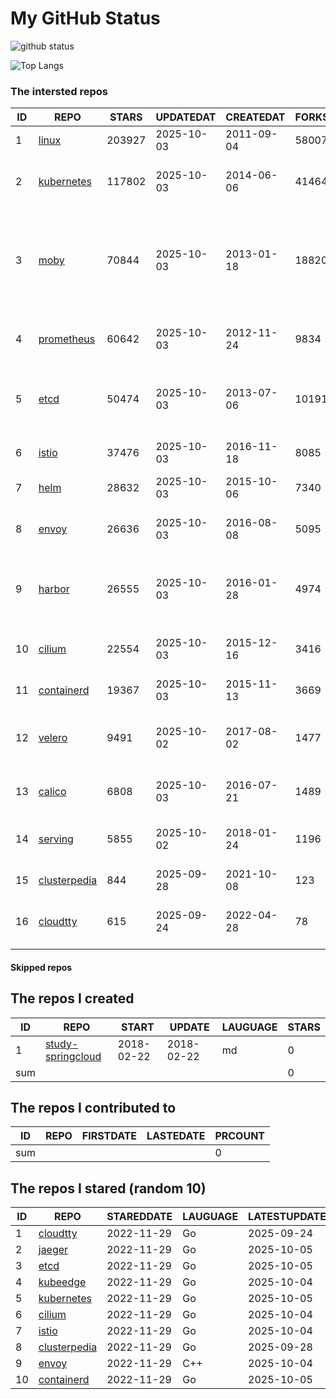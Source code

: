 # My GitHub Status

<img src="https://github-readme-stats-1.yihong0618.vercel.app/api?username=daoqingniu&show_icons=true&&&hide_title=true&count_private=true" alt="github status" />

![Top Langs](https://github-readme-stats-1.yihong0618.vercel.app/api/top-langs/?username=daoqingniu&layout=compact)

<!--START_SECTION:github_repos-->
### The intersted repos
| ID |                              REPO                               | STARS  | UPDATEDAT  | CREATEDAT  | FORKSCOUNT |                                                DESCRIPTIONS                                                |
|----|-----------------------------------------------------------------|--------|------------|------------|------------|------------------------------------------------------------------------------------------------------------|
|  1 | [linux](https://github.com/torvalds/linux)                      | 203927 | 2025-10-03 | 2011-09-04 |      58007 | Linux kernel source tree                                                                                   |
|  2 | [kubernetes](https://github.com/kubernetes/kubernetes)          | 117802 | 2025-10-03 | 2014-06-06 |      41464 | Production-Grade Container Scheduling and Management                                                       |
|  3 | [moby](https://github.com/moby/moby)                            |  70844 | 2025-10-03 | 2013-01-18 |      18820 | The Moby Project - a collaborative project for the container ecosystem to assemble container-based systems |
|  4 | [prometheus](https://github.com/prometheus/prometheus)          |  60642 | 2025-10-03 | 2012-11-24 |       9834 | The Prometheus monitoring system and time series database.                                                 |
|  5 | [etcd](https://github.com/etcd-io/etcd)                         |  50474 | 2025-10-03 | 2013-07-06 |      10191 | Distributed reliable key-value store for the most critical data of a distributed system                    |
|  6 | [istio](https://github.com/istio/istio)                         |  37476 | 2025-10-03 | 2016-11-18 |       8085 | Connect, secure, control, and observe services.                                                            |
|  7 | [helm](https://github.com/helm/helm)                            |  28632 | 2025-10-03 | 2015-10-06 |       7340 | The Kubernetes Package Manager                                                                             |
|  8 | [envoy](https://github.com/envoyproxy/envoy)                    |  26636 | 2025-10-03 | 2016-08-08 |       5095 | Cloud-native high-performance edge/middle/service proxy                                                    |
|  9 | [harbor](https://github.com/goharbor/harbor)                    |  26555 | 2025-10-03 | 2016-01-28 |       4974 | An open source trusted cloud native registry project that stores, signs, and scans content.                |
| 10 | [cilium](https://github.com/cilium/cilium)                      |  22554 | 2025-10-03 | 2015-12-16 |       3416 | eBPF-based Networking, Security, and Observability                                                         |
| 11 | [containerd](https://github.com/containerd/containerd)          |  19367 | 2025-10-03 | 2015-11-13 |       3669 | An open and reliable container runtime                                                                     |
| 12 | [velero](https://github.com/vmware-tanzu/velero)                |   9491 | 2025-10-02 | 2017-08-02 |       1477 | Backup and migrate Kubernetes applications and their persistent volumes                                    |
| 13 | [calico](https://github.com/projectcalico/calico)               |   6808 | 2025-10-03 | 2016-07-21 |       1489 | Cloud native networking and network security                                                               |
| 14 | [serving](https://github.com/knative/serving)                   |   5855 | 2025-10-02 | 2018-01-24 |       1196 | Kubernetes-based, scale-to-zero, request-driven compute                                                    |
| 15 | [clusterpedia](https://github.com/clusterpedia-io/clusterpedia) |    844 | 2025-09-28 | 2021-10-08 |        123 | The Encyclopedia of Kubernetes clusters                                                                    |
| 16 | [cloudtty](https://github.com/cloudtty/cloudtty)                |    615 | 2025-09-24 | 2022-04-28 |         78 | A Friendly Kubernetes CloudShell (Web Terminal) !                                                          |



#### Skipped repos
<!--END_SECTION:github_repos-->

<!--START_SECTION:my_github-->
## The repos I created
| ID  |                                 REPO                                 |   START    |   UPDATE   | LAUGUAGE | STARS |
|-----|----------------------------------------------------------------------|------------|------------|----------|-------|
|   1 | [study-springcloud](https://github.com/daoqingniu/study-springcloud) | 2018-02-22 | 2018-02-22 | md       |     0 |
| sum |                                                                      |            |            |          |     0 |

## The repos I contributed to
| ID  | REPO | FIRSTDATE | LASTEDATE | PRCOUNT |
|-----|------|-----------|-----------|---------|
| sum |      |           |           |       0 |

## The repos I stared (random 10)
| ID |                              REPO                               | STAREDDATE | LAUGUAGE | LATESTUPDATE |
|----|-----------------------------------------------------------------|------------|----------|--------------|
|  1 | [cloudtty](https://github.com/cloudtty/cloudtty)                | 2022-11-29 | Go       | 2025-09-24   |
|  2 | [jaeger](https://github.com/jaegertracing/jaeger)               | 2022-11-29 | Go       | 2025-10-05   |
|  3 | [etcd](https://github.com/etcd-io/etcd)                         | 2022-11-29 | Go       | 2025-10-05   |
|  4 | [kubeedge](https://github.com/kubeedge/kubeedge)                | 2022-11-29 | Go       | 2025-10-04   |
|  5 | [kubernetes](https://github.com/kubernetes/kubernetes)          | 2022-11-29 | Go       | 2025-10-05   |
|  6 | [cilium](https://github.com/cilium/cilium)                      | 2022-11-29 | Go       | 2025-10-04   |
|  7 | [istio](https://github.com/istio/istio)                         | 2022-11-29 | Go       | 2025-10-04   |
|  8 | [clusterpedia](https://github.com/clusterpedia-io/clusterpedia) | 2022-11-29 | Go       | 2025-09-28   |
|  9 | [envoy](https://github.com/envoyproxy/envoy)                    | 2022-11-29 | C++      | 2025-10-04   |
| 10 | [containerd](https://github.com/containerd/containerd)          | 2022-11-29 | Go       | 2025-10-05   |

<!--END_SECTION:my_github-->
